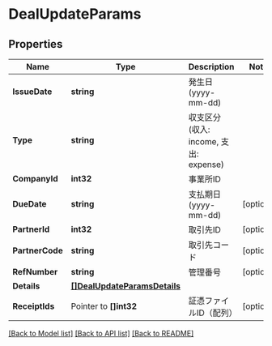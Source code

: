 # DealUpdateParams

## Properties

Name | Type | Description | Notes
------------ | ------------- | ------------- | -------------
**IssueDate** | **string** | 発生日 (yyyy-mm-dd) | 
**Type** | **string** | 収支区分 (収入: income, 支出: expense) | 
**CompanyId** | **int32** | 事業所ID | 
**DueDate** | **string** | 支払期日(yyyy-mm-dd) | [optional] 
**PartnerId** | **int32** | 取引先ID | [optional] 
**PartnerCode** | **string** | 取引先コード | [optional] 
**RefNumber** | **string** | 管理番号 | [optional] 
**Details** | [**[]DealUpdateParamsDetails**](dealUpdateParams_details.md) |  | 
**ReceiptIds** | Pointer to **[]int32** | 証憑ファイルID（配列） | [optional] 

[[Back to Model list]](../README.md#documentation-for-models) [[Back to API list]](../README.md#documentation-for-api-endpoints) [[Back to README]](../README.md)


